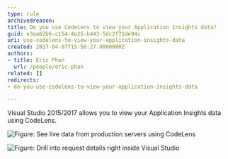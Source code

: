 ```yaml
---
type: rule
archivedreason: 
title: Do you use CodeLens to view your Application Insights data?
guid: e3aa62b6-c154-4e25-b443-5dc2f71de94c
uri: use-codelens-to-view-your-application-insights-data
created: 2017-04-07T15:50:27.0000000Z
authors:
- title: Eric Phan
  url: /people/eric-phan
related: []
redirects:
- do-you-use-codelens-to-view-your-application-insights-data

---
```


Visual Studio 2015/2017 allows you to view your Application Insights data using CodeLens.

<!--endintro-->

![Figure: See live data from production servers using CodeLens](use-codelens-1.jpg)  

![Figure: Drill into request details right inside Visual Studio](use-codelens-2.jpg)
